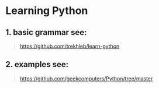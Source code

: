 # Learning Python

## 1. basic grammar see: 
> https://github.com/trekhleb/learn-python

## 2. examples see:
> https://github.com/geekcomputers/Python/tree/master